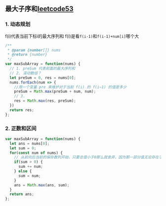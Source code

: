 ## 最大子序和[leetcode53](https://leetcode-cn.com/problems/maximum-subarray/)

### 1. 动态规划
f(i)代表当前下标i的最大序列和
f(i)是看```f(i-1)```和```f(i-1)+num[i]```哪个大
```js
/**
 * @param {number[]} nums
 * @return {number}
 */
var maxSubArray = function(nums) {
  // 1. preSum 代表前面的最大序列和
  // 2. 滚动数组？
  let preSum = 0, res = nums[0];
  nums.forEach(num => {
    //用一个变量 pre 来维护对于当前 f(i) 的 f(i−1) 的值是多少
    preSum = Math.max(preSum + num, num);
    // 3. 
    res = Math.max(res, preSum);
  })
  return res;
};
```

### 2. 正数和区间
```js
var maxSubArray = function(nums) {
  let ans = nums[0];
  let sum = 0;
  for(const num of nums) {
    // 从前向后当前的保存数列开始，只要总值小于0那么就舍弃，因为那一部分值无论存在于哪一个子序列中，都是会让总和变小的。
    if(sum > 0) {
      sum += num;
    } else {
      sum = num;
    }
    ans = Math.max(ans, sum);
  }
  return ans;
};
```